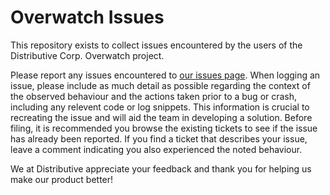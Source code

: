 
# Overwatch Issues

This repository exists to collect issues encountered by the users of the Distributive Corp. Overwatch project.

Please report any issues encountered to [our issues page](https://github.com/Distributed-Compute-Labs/OverwatchIssues/issues). When logging an issue, please include as much detail as possible regarding the context of the observed behaviour and the actions taken prior to a bug or crash, including any relevent code or log snippets. This information is crucial to recreating the issue and will aid the team in developing a solution. Before filing, it is recommended you browse the existing tickets to see if the issue has already been reported. If you find a ticket that describes your issue, leave a comment indicating you also experienced the noted behaviour.

We at Distributive appreciate your feedback and thank you for helping us make our product better!
